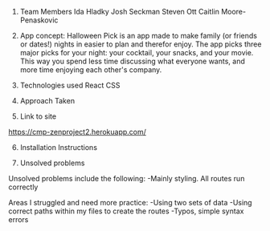 1. Team Members
    Ida Hladky
    Josh Seckman
    Steven Ott
    Caitlin Moore-Penaskovic

2. App concept: Halloween Pick is an app made to make family (or friends or dates!) nights in easier to plan and therefor enjoy. The app picks three major picks for your night: your cocktail, your snacks, and your movie. This way you spend less time discussing what everyone wants, and more time enjoying each other's company.    


3. Technologies used
    React
    CSS


4. Approach Taken



5. Link to site

https://cmp-zenproject2.herokuapp.com/

6. Installation Instructions


7. Unsolved problems

Unsolved problems include the following:
    -Mainly styling. All routes run correctly

Areas I struggled and need more practice:
    -Using two sets of data
    -Using correct paths within my files to create the routes
    -Typos, simple syntax errors  